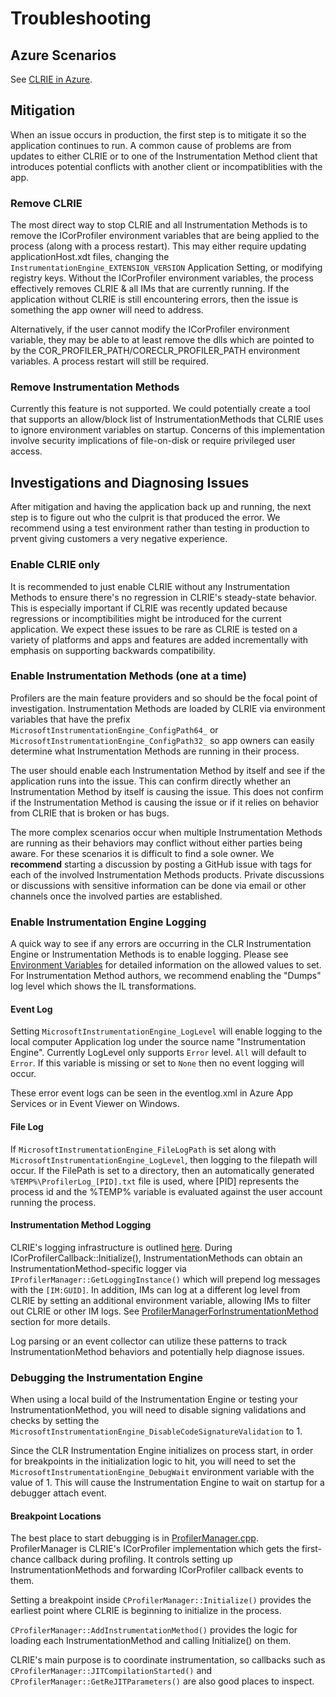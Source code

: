 # Troubleshooting

## Azure Scenarios

See [CLRIE in Azure](scenarios/azure.md).

## Mitigation

When an issue occurs in production, the first step is to mitigate it so the application continues to run. A common cause of problems are from updates to either CLRIE or to one of the Instrumentation Method client that introduces potential conflicts with another client or incompatiblities with the app.

### Remove CLRIE

The most direct way to stop CLRIE and all Instrumentation Methods is to remove the ICorProfiler environment variables that are being applied to the process (along with a process restart). This may either require updating applicationHost.xdt files, changing the `InstrumentationEngine_EXTENSION_VERSION` Application Setting, or modifying registry keys. Without the ICorProfiler environment variables, the process effectively removes CLRIE & all IMs that are currently running. If the application without CLRIE is still encountering errors, then the issue is something the app owner will need to address.

Alternatively, if the user cannot modify the ICorProfiler environment variable, they may be able to at least remove the dlls which are pointed to by the COR_PROFILER_PATH/CORECLR_PROFILER_PATH environment variables. A process restart will still be required.

### Remove Instrumentation Methods

Currently this feature is not supported. We could potentially create a tool that supports an allow/block list of InstrumentationMethods that CLRIE uses to ignore environment variables on startup. Concerns of this implementation involve security implications of file-on-disk or require privileged user access.

## Investigations and Diagnosing Issues

After mitigation and having the application back up and running, the next step is to figure out who the culprit is that produced the error. We recommend using a test environment rather than testing in production to prvent giving customers a very negative experience.

### Enable CLRIE only

It is recommended to just enable CLRIE without any Instrumentation Methods to ensure there's no regression in CLRIE's steady-state behavior. This is especially important if CLRIE was recently updated because regressions or incomptibilities might be introduced for the current application. We expect these issues to be rare as CLRIE is tested on a variety of platforms and apps and features are added incrementally with emphasis on supporting backwards compatibility.

### Enable Instrumentation Methods (one at a time)

Profilers are the main feature providers and so should be the focal point of investigation. Instrumentation Methods are loaded by CLRIE via environment variables that have the prefix `MicrosoftInstrumentationEngine_ConfigPath64_` or `MicrosoftInstrumentationEngine_ConfigPath32_` so app owners can easily determine what Instrumentation Methods are running in their process.

The user should enable each Instrumentation Method by itself and see if the application runs into the issue. This can confirm directly whether an Instrumentation Method by itself is causing the issue. This does not confirm if the Instrumentation Method is causing the issue or if it relies on behavior from CLRIE that is broken or has bugs.

The more complex scenarios occur when multiple Instrumentation Methods are running as their behaviors may conflict without either parties being aware. For these scenarios it is difficult to find a sole owner. We **recommend** starting a discussion by posting a GitHub issue with tags for each of the involved Instrumentation Methods products. Private discussions or discussions with sensitive information can be done via email or other channels once the involved parties are established.

### Enable Instrumentation Engine Logging

A quick way to see if any errors are occurring in the CLR Instrumentation Engine or Instrumentation Methods is to enable logging. Please see
[Environment Variables](environment_variables.md) for detailed information on the allowed values to set. For Instrumentation Method authors, we recommend enabling the "Dumps" log level which shows the IL transformations.

#### Event Log

Setting `MicrosoftInstrumentationEngine_LogLevel` will enable logging to the local computer Application log under the source name
"Instrumentation Engine". Currently LogLevel only supports `Error` level. `All` will default to `Error`. If this variable is missing or set to
`None` then no event logging will occur.

These error event logs can be seen in the eventlog.xml in Azure App Services or in Event Viewer on Windows.

#### File Log

If `MicrosoftInstrumentationEngine_FileLogPath` is set along with `MicrosoftInstrumentationEngine_LogLevel`, then logging to the filepath will
occur. If the FilePath is set to a directory, then an automatically generated `%TEMP%\ProfilerLog_[PID].txt` file is used, where [PID]
represents the process id and the %TEMP% variable is evaluated against the user account running the process.

#### Instrumentation Method Logging

CLRIE's logging infrastructure is outlined [here](./logging.md). During ICorProfilerCallback::Initialize(), InstrumentationMethods can obtain an InstrumentationMethod-specific logger via `IProfilerManager::GetLoggingInstance()` which will prepend log messages with the `[IM:GUID]`. In addition, IMs can log at a different log level from CLRIE by setting an additional environment variable, allowing IMs to filter out CLRIE or other IM logs. See [ProfilerManagerForInstrumentationMethod](./logging.md#profilermanagerforinstrumentationmethod-hcpp) section for more details.

Log parsing or an event collector can utilize these patterns to track InstrumentationMethod behaviors and potentially help diagnose issues.

### Debugging the Instrumentation Engine

When using a local build of the Instrumentation Engine or testing your InstrumentationMethod, you will need to disable signing validations and checks by setting the
`MicrosoftInstrumentationEngine_DisableCodeSignatureValidation` to 1.

Since the CLR Instrumentation Engine initializes on process start, in order for breakpoints in the initialization logic to hit, you will need to set the `MicrosoftInstrumentationEngine_DebugWait` environment variable with the value of 1. This will cause the Instrumentation Engine to wait on startup for a debugger attach event.

#### Breakpoint Locations

The best place to start debugging is in [ProfilerManager.cpp](../src/InstrumentationEngine/ProfilerManager.cpp). ProfilerManager is CLRIE's ICorProfiler implementation which gets the first-chance callback during profiling. It controls setting up InstrumentationMethods and forwarding ICorProfiler callback events to them.

Setting a breakpoint inside `CProfilerManager::Initialize()` provides the earliest point where CLRIE is beginning to initialize in the process.

`CProfilerManager::AddInstrumentationMethod()` provides the logic for loading each InstrumentationMethod and calling Initialize() on them.

CLRIE's main purpose is to coordinate instrumentation, so callbacks such as `CProfilerManager::JITCompilationStarted()` and `CProfilerManager::GetReJITParameters()` are also good places to inspect.